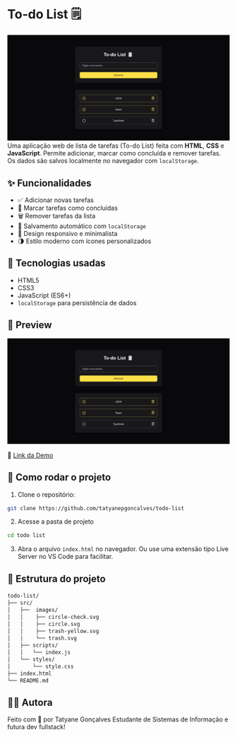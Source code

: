 #  To-do List 🗒️
![Preview of To Do List](./src/images/preview.png)
Uma aplicação web de lista de tarefas (To-do List) feita com **HTML**, **CSS** e **JavaScript**. Permite adicionar, marcar como concluída e remover tarefas. Os dados são salvos localmente no navegador com `localStorage`. 

## ✨ Funcionalidades

- ✅ Adicionar novas tarefas
- 📌 Marcar tarefas como concluídas
- 🗑️ Remover tarefas da lista
- 💾 Salvamento automático com `localStorage`
- 📱 Design responsivo e minimalista
- 🌗 Estilo moderno com ícones personalizados


## 🧠 Tecnologias usadas

- HTML5
- CSS3
- JavaScript (ES6+)
- `localStorage` para persistência de dados

## 📸 Preview
![Preview of To Do List](./src/images/preview.png)

🔗 [Link da Demo](https://todo-list-tatyane-goncalves.vercel.app/)

## 🚀 Como rodar o projeto

1. Clone o repositório:
```bash
git clone https://github.com/tatyanepgoncalves/todo-list
```

2. Acesse a pasta de projeto
```bash
cd todo list
```

3. Abra o arquivo `index.html` no navegador.
Ou use uma extensão tipo Live Server no VS Code para facilitar.

## 📂 Estrutura do projeto

```
todo-list/
├── src/
│   ├──  images/
│   │    ├── circle-check.svg
│   │    ├── circle.svg
│   │    ├── trash-yellow.svg
│   │    └── trash.svg
│   ├── scripts/
│   │   └── index.js
│   └── styles/
│       └── style.css
├── index.html
└── README.md
```

## 🙋‍♀️ Autora
Feito com 💜 por Tatyane Gonçalves
Estudante de Sistemas de Informação e futura dev fullstack!